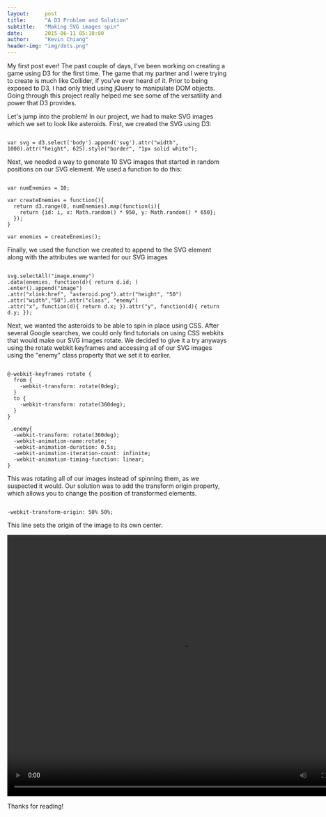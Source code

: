 ```yaml
---
layout:     post
title:      "A D3 Problem and Solution"
subtitle:   "Making SVG images spin"
date:       2015-06-11 05:10:00
author:     "Kevin Chiang"
header-img: "img/dots.png"
---
```


<p>My first post ever! The past couple of days, I've been working on creating a game using D3 for the first time. The game that my partner and I were trying to create is much like Collider, if you've ever heard of it. Prior to being exposed to D3, I had only tried using jQuery to manipulate DOM objects. Going through this project really helped me see some of the versatility and power that D3 provides. 
</p>

<p>Let's jump into the problem! In our project, we had to make SVG images which we set to look like asteroids. First, we created the SVG using D3: </p>

<pre><code>
var svg = d3.select('body').append('svg')</a>.attr("width", 1000).attr("height", 625).style("border", "1px solid white");
</code></pre>

<p>Next, we needed a way to generate 10 SVG images that started in random positions on our SVG element. We used a function to do this:</p>

<pre><code>
var numEnemies = 10;

var createEnemies = function(){
  return d3.range(0, numEnemies).map(function(i){ 
    return {id: i, x: Math.random() * 950, y: Math.random() * 650};
  });
}

var enemies = createEnemies();
</code></pre>

<p>Finally, we used the function we created to append to the SVG element along with the attributes we wanted for our SVG images
</p>

<pre><code>
svg.selectAll("image.enemy")
.data(enemies, function(d){ return d.id; )
.enter().append("image")
.attr("xlink:href", "asteroid.png").attr("height", "50")
.attr("width","50").attr("class", "enemy")
.attr("x", function(d){ return d.x; }).attr("y", function(d){ return d.y; });
</code></pre>

<p>Next, we wanted the asteroids to be able to spin in place using CSS. After several Google searches, we could only find tutorials on using CSS webkits that would make our SVG images rotate. We decided to give it a try anyways using the rotate webkit keyframes and accessing all of our SVG images using the "enemy" class property that we set it to earlier.</p>

<pre><code>
@-webkit-keyframes rotate {
  from {
    -webkit-transform: rotate(0deg);
  }
  to { 
    -webkit-transform: rotate(360deg);
  }
}

 .enemy{
  -webkit-transform: rotate(360deg);
  -webkit-animation-name:rotate;
  -webkit-animation-duration: 0.5s;
  -webkit-animation-iteration-count: infinite;
  -webkit-animation-timing-function: linear;
}
</code></pre>

<p>This was rotating all of our images instead of spinning them, as we suspected it would. Our solution was to add the transform origin property, which allows you to change the position of transformed elements.
</p>

<pre><code>
-webkit-transform-origin: 50% 50%;
</code></pre>

<p>This line sets the origin of the image to its own center. </p>

<video controls="controls" width="800" height="600" name="Video Name" src="dinocollide.mov"></video>

<p>Thanks for reading!</p>